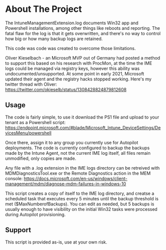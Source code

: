 # About The Project

The IntuneManagementExtension.log documents Win32 app and Powershell installations, among other things like reboots and reporting. The fatal flaw for the log is that it gets overwritten, and there's no way to control how big or how many backup logs are retained.

This code was code was created to overcome those limitations.

Oliver Kieselbach - an Microsoft MVP out of Germany had posted a method to support this based on his research with ProcMon, at the time the IME logs could be managed via registry keys, however this ability was undocumented/unsupported. At some point in early 2021, Microsoft updated their agent and the registry hacks stopped working. Here's my twitter thread with Oliver:
https://twitter.com/okieselb/status/1308428824879812608


## Usage

The code is fairly simple, to use it download the PS1 file and upload to your tenant as a Powershell script: https://endpoint.microsoft.com/#blade/Microsoft_Intune_DeviceSettings/DevicesMenu/powershell

Once there, assign it to any group you currently use for Autopilot deployments. The code is currently configured to backup the backups made by the Intune Agent, not the current IME log itself, all files remain unmodified, only copies are made.


Any file with a .log extension in the IME logs directory can be retreived with MDMDiagnosticsTool.exe or the Remote Diagnostics action in the MEM console:
https://docs.microsoft.com/en-us/windows/client-management/mdm/diagnose-mdm-failures-in-windows-10

This script creates a copy of itself to the IME log directory, and creatse a scheduled task that executes every 5 minutes until the backup threshold is met ($MaxNumberofBackups). You can edit as needed, but 5 backups is usually enough to have visibility on the initial Win32 tasks were processed during Autopilot provisioning.

## Support

This script is provided as-is, use at your own risk.
